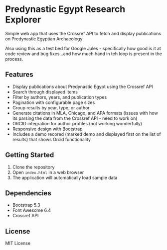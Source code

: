 # Predynastic Egypt Research Explorer

Simple web app that uses the Crossref API to fetch and display publications on Predynastic Egyptian Archaeology 

Also using this as a test bed for Google Jules - specifically how good is it at code review and bug fixes...and how much hand in teh loop is present in the process.  

## Features

- Display publications about Predynastic Egypt using the Crossref API
- Search through displayed items
- Filter by authors, years, and publication types
- Pagination with configurable page sizes
- Group results by year, type, or author
- Generate citations in MLA, Chicago, and APA formats (issues with how its parsing the data from the Crossref API - need to work on) 
- ORCID integration for author profiles (not working wonderfully)
- Responsive design with Bootstrap
- Includes a demo recored (marked demo and displayed first on the list of results) that shows Orcid functionality 

## Getting Started

1. Clone the repository
2. Open `index.html` in a web browser
3. The application will automatically load sample data

## Dependencies

- Bootstrap 5.3
- Font Awesome 6.4
- Crossref API

## License

MIT License
